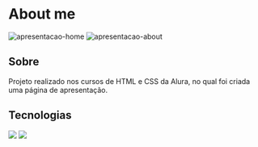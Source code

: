 <h1>About me</h1>

![apresentacao-home](https://github.com/user-attachments/assets/6bfa006d-1ea1-4bb3-bada-68babab78eab)
![apresentacao-about](https://github.com/user-attachments/assets/87d689c1-9a7d-4015-a848-0bc1e7f1aa11)

<h2>Sobre</h2>
<p>Projeto realizado nos cursos de HTML e CSS da Alura, no qual foi criada uma página de apresentação.</p>

## Tecnologias
<div>
  <img src="https://img.shields.io/badge/HTML-239120?style=for-the-badge&logo=html5&logoColor=white">
  <img src="https://img.shields.io/badge/CSS-239120?&style=for-the-badge&logo=css3&logoColor=white">
</div>
